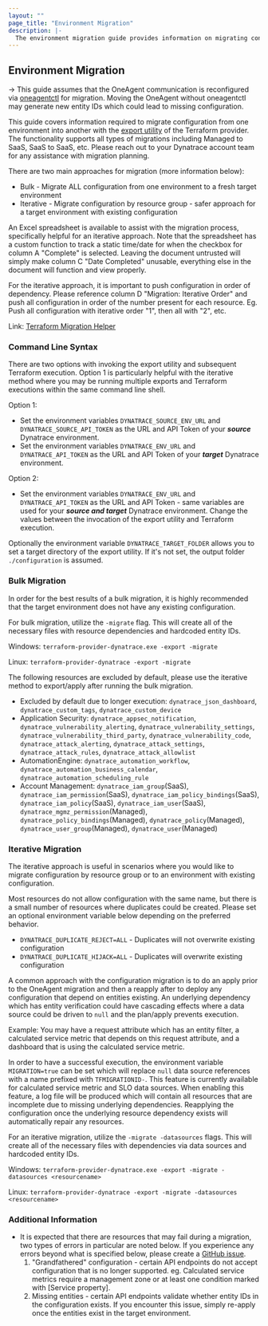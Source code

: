 ```yaml
---
layout: ""
page_title: "Environment Migration"
description: |-
  The environment migration guide provides information on migrating configuration from one environment into another
---
```


## Environment Migration

-> This guide assumes that the OneAgent communication is reconfigured via [oneagentctl](https://www.dynatrace.com/support/help/setup-and-configuration/dynatrace-oneagent/oneagent-configuration-via-command-line-interface) for migration. Moving the OneAgent without oneagentctl may generate new entity IDs which could lead to missing configuration.

This guide covers information required to migrate configuration from one environment into another with the [export utility](https://registry.terraform.io/providers/dynatrace-oss/dynatrace/latest/docs/guides/export-v2) of the Terraform provider. The functionality supports all types of migrations including Managed to SaaS, SaaS to SaaS, etc. Please reach out to your Dynatrace account team for any assistance with migration planning.

There are two main approaches for migration (more information below):
* Bulk - Migrate ALL configuration from one environment to a fresh target environment
* Iterative - Migrate configuration by resource group - safer approach for a target environment with existing configuration

An Excel spreadsheet is available to assist with the migration process, specifically helpful for an iterative approach. Note that the spreadsheet has a custom function to track a static time/date for when the checkbox for column A "Complete" is selected. Leaving the document untrusted will simply make column C "Date Completed" unusable, everything else in the document will function and view properly.

For the iterative approach, it is important to push configuration in order of dependency. Please reference column D "Migration: Iterative Order" and push all configuration in order of the number present for each resource. Eg. Push all configuration with iterative order "1", then all with "2", etc. 

Link: [Terraform Migration Helper](https://github.com/dynatrace-oss/terraform-provider-dynatrace/blob/main/documentation/Terraform%20-%20Migration%20Helper.xlsm)

### Command Line Syntax
There are two options with invoking the export utility and subsequent Terraform execution. Option 1 is particularly helpful with the iterative method where you may be running multiple exports and Terraform executions within the same command line shell.

Option 1:
* Set the environment variables `DYNATRACE_SOURCE_ENV_URL` and `DYNATRACE_SOURCE_API_TOKEN` as the URL and API Token of your ***source*** Dynatrace environment.
* Set the environment variables `DYNATRACE_ENV_URL` and `DYNATRACE_API_TOKEN` as the URL and API Token of your ***target*** Dynatrace environment.

Option 2:
* Set the environment variables `DYNATRACE_ENV_URL` and `DYNATRACE_API_TOKEN` as the URL and API Token - same variables are used for your ***source and target*** Dynatrace environment. Change the values between the invocation of the export utility and Terraform execution.

Optionally the environment variable `DYNATRACE_TARGET_FOLDER` allows you to set a target directory of the export utility. If it's not set, the output folder `./configuration` is assumed.

### Bulk Migration
In order for the best results of a bulk migration, it is highly recommended that the target environment does not have any existing configuration.

For bulk migration, utilize the `-migrate` flag. This will create all of the necessary files with resource dependencies and hardcoded entity IDs.

Windows: `terraform-provider-dynatrace.exe -export -migrate`

Linux: `terraform-provider-dynatrace -export -migrate`

The following resources are excluded by default, please use the iterative method to export/apply after running the bulk migration.
* Excluded by default due to longer execution: `dynatrace_json_dashboard`, `dynatrace_custom_tags`, `dynatrace_custom_device`
* Application Security: `dynatrace_appsec_notification`, `dynatrace_vulnerability_alerting`, `dynatrace_vulnerability_settings`, `dynatrace_vulnerability_third_party`, `dynatrace_vulnerability_code`, `dynatrace_attack_alerting`, `dynatrace_attack_settings`, `dynatrace_attack_rules`, `dynatrace_attack_allowlist`
* AutomationEngine: `dynatrace_automation_workflow`, `dynatrace_automation_business_calendar`, `dynatrace_automation_scheduling_rule`
* Account Management: `dynatrace_iam_group`(SaaS), `dynatrace_iam_permission`(SaaS), `dynatrace_iam_policy_bindings`(SaaS), `dynatrace_iam_policy`(SaaS), `dynatrace_iam_user`(SaaS), `dynatrace_mgmz_permission`(Managed), `dynatrace_policy_bindings`(Managed), `dynatrace_policy`(Managed), `dynatrace_user_group`(Managed), `dynatrace_user`(Managed)

### Iterative Migration
The iterative approach is useful in scenarios where you would like to migrate configuration by resource group or to an environment with existing configuration. 

Most resources do not allow configuration with the same name, but there is a small number of resources where duplicates could be created. Please set an optional environment variable below depending on the preferred behavior.
* `DYNATRACE_DUPLICATE_REJECT=ALL` - Duplicates will not overwrite existing configuration
* `DYNATRACE_DUPLICATE_HIJACK=ALL` - Duplicates will overwrite existing configuration

A common approach with the configuration migration is to do an apply prior to the OneAgent migration and then a reapply after to deploy any configuration that depend on entities existing. An underlying dependency which has entity verification could have cascading effects where a data source could be driven to `null` and the plan/apply prevents execution. 

Example: You may have a request attribute which has an entity filter, a calculated service metric that depends on this request attribute, and a dashboard that is using the calculated service metric. 

In order to have a successful execution, the environment variable `MIGRATION=true` can be set which will replace `null` data source references with a name prefixed with `TFMIGRATIONID-`. This feature is currently available for calculated service metric and SLO data sources. When enabling this feature, a log file will be produced which will contain all resources that are incomplete due to missing underlying dependencies. Reapplying the configuration once the underlying resource dependency exists will automatically repair any resources.

For an iterative migration, utilize the `-migrate -datasources` flags. This will create all of the necessary files with dependencies via data sources and hardcoded entity IDs.

Windows: `terraform-provider-dynatrace.exe -export -migrate -datasources <resourcename>`

Linux: `terraform-provider-dynatrace -export -migrate -datasources <resourcename>`

### Additional Information
* It is expected that there are resources that may fail during a migration, two types of errors in particular are noted below. If you experience any errors beyond what is specified below, please create a [GitHub issue](https://github.com/dynatrace-oss/terraform-provider-dynatrace/issues).
  1. "Grandfathered" configuration - certain API endpoints do not accept configuration that is no longer supported. eg. Calculated service metrics require a management zone or at least one condition marked with [Service property]. 
  2. Missing entities - certain API endpoints validate whether entity IDs in the configuration exists. If you encounter this issue, simply re-apply once the entities exist in the target environment. 